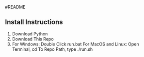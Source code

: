 #README

## Install Instructions
1. Download Python
2. Download This Repo
3. For Windows: Double Click run.bat For MacOS and Linux: Open Terminal, cd To Repo Path, type ./run.sh
